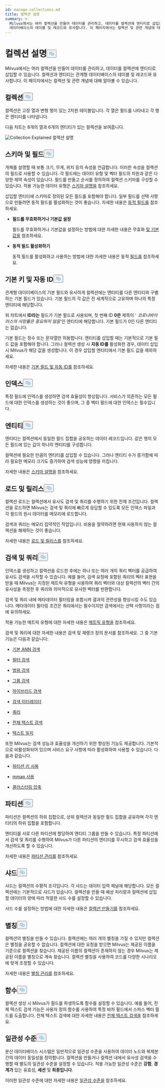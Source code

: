 ```yaml
---
id: manage-collections.md
title: 컬렉션 설명
summary: >-
  Milvus에서는 여러 컬렉션을 만들어 데이터를 관리하고, 데이터를 컬렉션에 엔티티로 삽입할 수 있습니다. 컬렉션과 엔티티는 관계형
  데이터베이스의 테이블 및 레코드와 유사합니다. 이 페이지에서는 컬렉션 및 관련 개념에 대해 알아볼 수 있습니다.
---
```

<h1 id="Collection-Explained" class="common-anchor-header">컬렉션 설명<button data-href="#Collection-Explained" class="anchor-icon" translate="no">
      <svg translate="no"
        aria-hidden="true"
        focusable="false"
        height="20"
        version="1.1"
        viewBox="0 0 16 16"
        width="16"
      >
        <path
          fill="#0092E4"
          fill-rule="evenodd"
          d="M4 9h1v1H4c-1.5 0-3-1.69-3-3.5S2.55 3 4 3h4c1.45 0 3 1.69 3 3.5 0 1.41-.91 2.72-2 3.25V8.59c.58-.45 1-1.27 1-2.09C10 5.22 8.98 4 8 4H4c-.98 0-2 1.22-2 2.5S3 9 4 9zm9-3h-1v1h1c1 0 2 1.22 2 2.5S13.98 12 13 12H9c-.98 0-2-1.22-2-2.5 0-.83.42-1.64 1-2.09V6.25c-1.09.53-2 1.84-2 3.25C6 11.31 7.55 13 9 13h4c1.45 0 3-1.69 3-3.5S14.5 6 13 6z"
        ></path>
      </svg>
    </button></h1><p>Milvus에서는 여러 컬렉션을 만들어 데이터를 관리하고, 데이터를 컬렉션에 엔티티로 삽입할 수 있습니다. 컬렉션과 엔티티는 관계형 데이터베이스의 테이블 및 레코드와 유사합니다. 이 페이지에서는 컬렉션 및 관련 개념에 대해 알아볼 수 있습니다.</p>
<h2 id="Collection" class="common-anchor-header">컬렉션<button data-href="#Collection" class="anchor-icon" translate="no">
      <svg translate="no"
        aria-hidden="true"
        focusable="false"
        height="20"
        version="1.1"
        viewBox="0 0 16 16"
        width="16"
      >
        <path
          fill="#0092E4"
          fill-rule="evenodd"
          d="M4 9h1v1H4c-1.5 0-3-1.69-3-3.5S2.55 3 4 3h4c1.45 0 3 1.69 3 3.5 0 1.41-.91 2.72-2 3.25V8.59c.58-.45 1-1.27 1-2.09C10 5.22 8.98 4 8 4H4c-.98 0-2 1.22-2 2.5S3 9 4 9zm9-3h-1v1h1c1 0 2 1.22 2 2.5S13.98 12 13 12H9c-.98 0-2-1.22-2-2.5 0-.83.42-1.64 1-2.09V6.25c-1.09.53-2 1.84-2 3.25C6 11.31 7.55 13 9 13h4c1.45 0 3-1.69 3-3.5S14.5 6 13 6z"
        ></path>
      </svg>
    </button></h2><p>컬렉션은 고정 열과 변형 행이 있는 2차원 테이블입니다. 각 열은 필드를 나타내고 각 행은 엔티티를 나타냅니다.</p>
<p>다음 차트는 8개의 열과 6개의 엔티티가 있는 컬렉션을 보여줍니다.</p>
<p>
  
   <span class="img-wrapper"> <img translate="no" src="/docs/v2.5.x/assets/collection-explained.png" alt="Collection Explained" class="doc-image" id="collection-explained" />
   </span> <span class="img-wrapper"> <span>컬렉션 설명</span> </span></p>
<h2 id="Schema-and-Fields" class="common-anchor-header">스키마 및 필드<button data-href="#Schema-and-Fields" class="anchor-icon" translate="no">
      <svg translate="no"
        aria-hidden="true"
        focusable="false"
        height="20"
        version="1.1"
        viewBox="0 0 16 16"
        width="16"
      >
        <path
          fill="#0092E4"
          fill-rule="evenodd"
          d="M4 9h1v1H4c-1.5 0-3-1.69-3-3.5S2.55 3 4 3h4c1.45 0 3 1.69 3 3.5 0 1.41-.91 2.72-2 3.25V8.59c.58-.45 1-1.27 1-2.09C10 5.22 8.98 4 8 4H4c-.98 0-2 1.22-2 2.5S3 9 4 9zm9-3h-1v1h1c1 0 2 1.22 2 2.5S13.98 12 13 12H9c-.98 0-2-1.22-2-2.5 0-.83.42-1.64 1-2.09V6.25c-1.09.53-2 1.84-2 3.25C6 11.31 7.55 13 9 13h4c1.45 0 3-1.69 3-3.5S14.5 6 13 6z"
        ></path>
      </svg>
    </button></h2><p>개체를 설명할 때 보통 크기, 무게, 위치 등의 속성을 언급합니다. 이러한 속성을 컬렉션의 필드로 사용할 수 있습니다. 각 필드에는 데이터 유형 및 벡터 필드의 차원과 같은 다양한 제약 속성이 있습니다. 필드를 만들고 순서를 정의하여 컬렉션 스키마를 구성할 수 있습니다. 적용 가능한 데이터 유형은 <a href="/docs/ko/schema.md">스키마 설명을</a> 참조하세요.</p>
<p>삽입할 엔티티에 스키마로 정의된 모든 필드를 포함해야 합니다. 일부 필드를 선택 사항으로 만들려면 동적 필드를 활성화하는 것이 좋습니다. 자세한 내용은 <a href="/docs/ko/enable-dynamic-field.md">동적 필드를</a> 참조하세요.</p>
<ul>
<li><p><strong>필드를 무효화하거나 기본값 설정</strong></p>
<p>필드를 무효화하거나 기본값을 설정하는 방법에 대한 자세한 내용은 무효화 <a href="/docs/ko/nullable-and-default.md">및 기본값을</a> 참조하세요.</p></li>
<li><p><strong>동적 필드 활성화하기</strong></p>
<p>동적 필드를 활성화하고 사용하는 방법에 대한 자세한 내용은 동적 <a href="/docs/ko/enable-dynamic-field.md">필드를</a> 참조하세요.</p></li>
</ul>
<h2 id="Primary-key-and-AutoId" class="common-anchor-header">기본 키 및 자동 ID<button data-href="#Primary-key-and-AutoId" class="anchor-icon" translate="no">
      <svg translate="no"
        aria-hidden="true"
        focusable="false"
        height="20"
        version="1.1"
        viewBox="0 0 16 16"
        width="16"
      >
        <path
          fill="#0092E4"
          fill-rule="evenodd"
          d="M4 9h1v1H4c-1.5 0-3-1.69-3-3.5S2.55 3 4 3h4c1.45 0 3 1.69 3 3.5 0 1.41-.91 2.72-2 3.25V8.59c.58-.45 1-1.27 1-2.09C10 5.22 8.98 4 8 4H4c-.98 0-2 1.22-2 2.5S3 9 4 9zm9-3h-1v1h1c1 0 2 1.22 2 2.5S13.98 12 13 12H9c-.98 0-2-1.22-2-2.5 0-.83.42-1.64 1-2.09V6.25c-1.09.53-2 1.84-2 3.25C6 11.31 7.55 13 9 13h4c1.45 0 3-1.69 3-3.5S14.5 6 13 6z"
        ></path>
      </svg>
    </button></h2><p>관계형 데이터베이스의 기본 필드와 유사하게 컬렉션에는 엔티티를 다른 엔티티와 구별하는 기본 필드가 있습니다. 기본 필드의 각 값은 전 세계적으로 고유하며 하나의 특정 엔티티에 해당합니다.</p>
<p>위 차트에서 <strong>ID라는</strong> 필드가 기본 필드로 사용되며, 첫 번째 ID <strong>0은</strong> 제목이 ' <em>코로나바이러스의 사망률은 중요하지 않음</em>'인 엔티티에 해당합니다. 기본 필드가 0인 다른 엔티티는 없습니다.</p>
<p>기본 필드는 정수 또는 문자열만 허용합니다. 엔티티를 삽입할 때는 기본적으로 기본 필드 값을 포함해야 합니다. 그러나 컬렉션 생성 시 <strong>자동 ID를</strong> 활성화한 경우, 데이터 삽입 시 Milvus가 해당 값을 생성합니다. 이 경우 삽입할 엔티티에서 기본 필드 값을 제외하세요.</p>
<p>자세한 내용은 <a href="/docs/ko/primary-field.md">기본 필드 및 자동 ID를</a> 참조하세요.</p>
<h2 id="Index" class="common-anchor-header">인덱스<button data-href="#Index" class="anchor-icon" translate="no">
      <svg translate="no"
        aria-hidden="true"
        focusable="false"
        height="20"
        version="1.1"
        viewBox="0 0 16 16"
        width="16"
      >
        <path
          fill="#0092E4"
          fill-rule="evenodd"
          d="M4 9h1v1H4c-1.5 0-3-1.69-3-3.5S2.55 3 4 3h4c1.45 0 3 1.69 3 3.5 0 1.41-.91 2.72-2 3.25V8.59c.58-.45 1-1.27 1-2.09C10 5.22 8.98 4 8 4H4c-.98 0-2 1.22-2 2.5S3 9 4 9zm9-3h-1v1h1c1 0 2 1.22 2 2.5S13.98 12 13 12H9c-.98 0-2-1.22-2-2.5 0-.83.42-1.64 1-2.09V6.25c-1.09.53-2 1.84-2 3.25C6 11.31 7.55 13 9 13h4c1.45 0 3-1.69 3-3.5S14.5 6 13 6z"
        ></path>
      </svg>
    </button></h2><p>특정 필드에 인덱스를 생성하면 검색 효율성이 향상됩니다. 서비스가 의존하는 모든 필드에 대한 인덱스를 생성하는 것이 좋으며, 그 중 벡터 필드에 대한 인덱스는 필수입니다.</p>
<h2 id="Entity" class="common-anchor-header">엔티티<button data-href="#Entity" class="anchor-icon" translate="no">
      <svg translate="no"
        aria-hidden="true"
        focusable="false"
        height="20"
        version="1.1"
        viewBox="0 0 16 16"
        width="16"
      >
        <path
          fill="#0092E4"
          fill-rule="evenodd"
          d="M4 9h1v1H4c-1.5 0-3-1.69-3-3.5S2.55 3 4 3h4c1.45 0 3 1.69 3 3.5 0 1.41-.91 2.72-2 3.25V8.59c.58-.45 1-1.27 1-2.09C10 5.22 8.98 4 8 4H4c-.98 0-2 1.22-2 2.5S3 9 4 9zm9-3h-1v1h1c1 0 2 1.22 2 2.5S13.98 12 13 12H9c-.98 0-2-1.22-2-2.5 0-.83.42-1.64 1-2.09V6.25c-1.09.53-2 1.84-2 3.25C6 11.31 7.55 13 9 13h4c1.45 0 3-1.69 3-3.5S14.5 6 13 6z"
        ></path>
      </svg>
    </button></h2><p>엔티티는 컬렉션에서 동일한 필드 집합을 공유하는 데이터 레코드입니다. 같은 행의 모든 필드에 있는 값이 하나의 엔티티를 구성합니다.</p>
<p>컬렉션에 필요한 만큼의 엔티티를 삽입할 수 있습니다. 그러나 엔티티 수가 증가함에 따라 필요한 메모리 크기도 증가하여 검색 성능에 영향을 미칩니다.</p>
<p>자세한 내용은 <a href="/docs/ko/schema.md">스키마 설명을</a> 참조하세요.</p>
<h2 id="Load-and-Release" class="common-anchor-header">로드 및 릴리스<button data-href="#Load-and-Release" class="anchor-icon" translate="no">
      <svg translate="no"
        aria-hidden="true"
        focusable="false"
        height="20"
        version="1.1"
        viewBox="0 0 16 16"
        width="16"
      >
        <path
          fill="#0092E4"
          fill-rule="evenodd"
          d="M4 9h1v1H4c-1.5 0-3-1.69-3-3.5S2.55 3 4 3h4c1.45 0 3 1.69 3 3.5 0 1.41-.91 2.72-2 3.25V8.59c.58-.45 1-1.27 1-2.09C10 5.22 8.98 4 8 4H4c-.98 0-2 1.22-2 2.5S3 9 4 9zm9-3h-1v1h1c1 0 2 1.22 2 2.5S13.98 12 13 12H9c-.98 0-2-1.22-2-2.5 0-.83.42-1.64 1-2.09V6.25c-1.09.53-2 1.84-2 3.25C6 11.31 7.55 13 9 13h4c1.45 0 3-1.69 3-3.5S14.5 6 13 6z"
        ></path>
      </svg>
    </button></h2><p>컬렉션 로드는 컬렉션에서 유사도 검색 및 쿼리를 수행하기 위한 전제 조건입니다. 컬렉션을 로드하면 Milvus는 검색 및 쿼리에 빠르게 응답할 수 있도록 모든 인덱스 파일과 각 필드의 원시 데이터를 메모리에 로드합니다.</p>
<p>검색과 쿼리는 메모리 집약적인 작업입니다. 비용을 절약하려면 현재 사용하지 않는 컬렉션을 해제하는 것이 좋습니다.</p>
<p>자세한 내용은 <a href="/docs/ko/load-and-release.md">로드 및 릴리스를</a> 참조하세요.</p>
<h2 id="Search-and-Query" class="common-anchor-header">검색 및 쿼리<button data-href="#Search-and-Query" class="anchor-icon" translate="no">
      <svg translate="no"
        aria-hidden="true"
        focusable="false"
        height="20"
        version="1.1"
        viewBox="0 0 16 16"
        width="16"
      >
        <path
          fill="#0092E4"
          fill-rule="evenodd"
          d="M4 9h1v1H4c-1.5 0-3-1.69-3-3.5S2.55 3 4 3h4c1.45 0 3 1.69 3 3.5 0 1.41-.91 2.72-2 3.25V8.59c.58-.45 1-1.27 1-2.09C10 5.22 8.98 4 8 4H4c-.98 0-2 1.22-2 2.5S3 9 4 9zm9-3h-1v1h1c1 0 2 1.22 2 2.5S13.98 12 13 12H9c-.98 0-2-1.22-2-2.5 0-.83.42-1.64 1-2.09V6.25c-1.09.53-2 1.84-2 3.25C6 11.31 7.55 13 9 13h4c1.45 0 3-1.69 3-3.5S14.5 6 13 6z"
        ></path>
      </svg>
    </button></h2><p>인덱스를 생성하고 컬렉션을 로드한 후에는 하나 또는 여러 개의 쿼리 벡터를 공급하여 유사도 검색을 시작할 수 있습니다. 예를 들어, 검색 요청에 포함된 쿼리의 벡터 표현을 받을 때 Milvus는 지정된 메트릭 유형을 사용하여 쿼리 벡터와 대상 컬렉션의 벡터 간의 유사성을 측정한 후 쿼리와 의미적으로 유사한 벡터를 반환합니다.</p>
<p>검색 및 쿼리 내에 메타데이터 필터링을 포함시켜 결과의 관련성을 향상시킬 수도 있습니다. 메타데이터 필터링 조건은 쿼리에서는 필수이지만 검색에서는 선택 사항이라는 점에 유의하세요.</p>
<p>적용 가능한 메트릭 유형에 대한 자세한 내용은 <a href="/docs/ko/metric.md">메트릭 유형을</a> 참조하세요.</p>
<p>검색 및 쿼리에 대한 자세한 내용은 검색 및 재랭크 장의 문서를 참조하세요. 그 중 기본 기능은 다음과 같습니다:</p>
<ul>
<li><p><a href="/docs/ko/single-vector-search.md">기본 ANN 검색</a></p></li>
<li><p><a href="/docs/ko/filtered-search.md">필터 검색</a></p></li>
<li><p><a href="/docs/ko/range-search.md">범위 검색</a></p></li>
<li><p><a href="/docs/ko/grouping-search.md">그룹 검색</a></p></li>
<li><p><a href="/docs/ko/multi-vector-search.md">하이브리드 검색</a></p></li>
<li><p><a href="/docs/ko/with-iterators.md">검색 이터레이터</a></p></li>
<li><p><a href="/docs/ko/get-and-scalar-query.md">쿼리</a></p></li>
<li><p><a href="/docs/ko/full-text-search.md">전체 텍스트 검색</a></p></li>
<li><p><a href="/docs/ko/keyword-match.md">텍스트 일치</a></p></li>
</ul>
<p>또한 Milvus는 검색 성능과 효율성을 개선하기 위한 향상된 기능도 제공합니다. 기본적으로 비활성화되어 있으며 서비스 요구 사항에 따라 활성화하여 사용할 수 있습니다. 다음과 같습니다.</p>
<ul>
<li><p><a href="/docs/ko/use-partition-key.md">파티션 키 사용</a></p></li>
<li><p><a href="/docs/ko/mmap.md">mmap 사용</a></p></li>
<li><p><a href="/docs/ko/clustering-compaction.md">클러스터링 압축</a></p></li>
</ul>
<h2 id="Partition" class="common-anchor-header">파티션<button data-href="#Partition" class="anchor-icon" translate="no">
      <svg translate="no"
        aria-hidden="true"
        focusable="false"
        height="20"
        version="1.1"
        viewBox="0 0 16 16"
        width="16"
      >
        <path
          fill="#0092E4"
          fill-rule="evenodd"
          d="M4 9h1v1H4c-1.5 0-3-1.69-3-3.5S2.55 3 4 3h4c1.45 0 3 1.69 3 3.5 0 1.41-.91 2.72-2 3.25V8.59c.58-.45 1-1.27 1-2.09C10 5.22 8.98 4 8 4H4c-.98 0-2 1.22-2 2.5S3 9 4 9zm9-3h-1v1h1c1 0 2 1.22 2 2.5S13.98 12 13 12H9c-.98 0-2-1.22-2-2.5 0-.83.42-1.64 1-2.09V6.25c-1.09.53-2 1.84-2 3.25C6 11.31 7.55 13 9 13h4c1.45 0 3-1.69 3-3.5S14.5 6 13 6z"
        ></path>
      </svg>
    </button></h2><p>파티션은 컬렉션의 하위 집합으로, 상위 컬렉션과 동일한 필드 집합을 공유하며 각각 엔티티의 하위 집합을 포함합니다.</p>
<p>엔티티를 서로 다른 파티션에 할당하여 엔티티 그룹을 만들 수 있습니다. 특정 파티션에서 검색 및 쿼리를 수행하여 Milvus가 다른 파티션의 엔티티를 무시하고 검색 효율성을 개선하도록 할 수 있습니다.</p>
<p>자세한 내용은 <a href="/docs/ko/manage-partitions.md">파티션 관리를</a> 참조하세요.</p>
<h2 id="Shard" class="common-anchor-header">샤드<button data-href="#Shard" class="anchor-icon" translate="no">
      <svg translate="no"
        aria-hidden="true"
        focusable="false"
        height="20"
        version="1.1"
        viewBox="0 0 16 16"
        width="16"
      >
        <path
          fill="#0092E4"
          fill-rule="evenodd"
          d="M4 9h1v1H4c-1.5 0-3-1.69-3-3.5S2.55 3 4 3h4c1.45 0 3 1.69 3 3.5 0 1.41-.91 2.72-2 3.25V8.59c.58-.45 1-1.27 1-2.09C10 5.22 8.98 4 8 4H4c-.98 0-2 1.22-2 2.5S3 9 4 9zm9-3h-1v1h1c1 0 2 1.22 2 2.5S13.98 12 13 12H9c-.98 0-2-1.22-2-2.5 0-.83.42-1.64 1-2.09V6.25c-1.09.53-2 1.84-2 3.25C6 11.31 7.55 13 9 13h4c1.45 0 3-1.69 3-3.5S14.5 6 13 6z"
        ></path>
      </svg>
    </button></h2><p>샤드는 컬렉션의 수평적 조각입니다. 각 샤드는 데이터 입력 채널에 해당합니다. 모든 컬렉션에는 기본적으로 샤드가 있습니다. 컬렉션을 만들 때 예상 처리량과 컬렉션에 삽입할 데이터의 양에 따라 적절한 샤드 수를 설정할 수 있습니다.</p>
<p>샤드 수를 설정하는 방법에 대한 자세한 내용은 <a href="/docs/ko/create-collection.md">컬렉션 만들기를</a> 참조하세요.</p>
<h2 id="Alias" class="common-anchor-header">별칭<button data-href="#Alias" class="anchor-icon" translate="no">
      <svg translate="no"
        aria-hidden="true"
        focusable="false"
        height="20"
        version="1.1"
        viewBox="0 0 16 16"
        width="16"
      >
        <path
          fill="#0092E4"
          fill-rule="evenodd"
          d="M4 9h1v1H4c-1.5 0-3-1.69-3-3.5S2.55 3 4 3h4c1.45 0 3 1.69 3 3.5 0 1.41-.91 2.72-2 3.25V8.59c.58-.45 1-1.27 1-2.09C10 5.22 8.98 4 8 4H4c-.98 0-2 1.22-2 2.5S3 9 4 9zm9-3h-1v1h1c1 0 2 1.22 2 2.5S13.98 12 13 12H9c-.98 0-2-1.22-2-2.5 0-.83.42-1.64 1-2.09V6.25c-1.09.53-2 1.84-2 3.25C6 11.31 7.55 13 9 13h4c1.45 0 3-1.69 3-3.5S14.5 6 13 6z"
        ></path>
      </svg>
    </button></h2><p>컬렉션의 별칭을 만들 수 있습니다. 컬렉션에는 여러 개의 별칭을 가질 수 있지만 컬렉션은 별칭을 공유할 수 없습니다. 컬렉션에 대한 요청을 받으면 Milvus는 제공된 이름을 기준으로 컬렉션을 찾습니다. 제공된 이름의 컬렉션이 존재하지 않는 경우 Milvus는 제공된 이름을 별칭으로 계속 찾습니다. 컬렉션 별칭을 사용하여 코드를 다양한 시나리오에 맞게 조정할 수 있습니다.</p>
<p>자세한 내용은 <a href="/docs/ko/manage-aliases.md">별칭 관리를</a> 참조하세요.</p>
<h2 id="Function" class="common-anchor-header">함수<button data-href="#Function" class="anchor-icon" translate="no">
      <svg translate="no"
        aria-hidden="true"
        focusable="false"
        height="20"
        version="1.1"
        viewBox="0 0 16 16"
        width="16"
      >
        <path
          fill="#0092E4"
          fill-rule="evenodd"
          d="M4 9h1v1H4c-1.5 0-3-1.69-3-3.5S2.55 3 4 3h4c1.45 0 3 1.69 3 3.5 0 1.41-.91 2.72-2 3.25V8.59c.58-.45 1-1.27 1-2.09C10 5.22 8.98 4 8 4H4c-.98 0-2 1.22-2 2.5S3 9 4 9zm9-3h-1v1h1c1 0 2 1.22 2 2.5S13.98 12 13 12H9c-.98 0-2-1.22-2-2.5 0-.83.42-1.64 1-2.09V6.25c-1.09.53-2 1.84-2 3.25C6 11.31 7.55 13 9 13h4c1.45 0 3-1.69 3-3.5S14.5 6 13 6z"
        ></path>
      </svg>
    </button></h2><p>컬렉션 생성 시 Milvus가 필드를 파생하도록 함수를 설정할 수 있습니다. 예를 들어, 전체 텍스트 검색 기능은 사용자 정의 함수를 사용하여 특정 바차 필드에서 스파스 벡터 필드를 도출합니다. 전체 텍스트 검색에 대한 자세한 내용은 <a href="/docs/ko/full-text-search.md">전체 텍스트 검색을</a> 참조하세요.</p>
<h2 id="Consistency-Level" class="common-anchor-header">일관성 수준<button data-href="#Consistency-Level" class="anchor-icon" translate="no">
      <svg translate="no"
        aria-hidden="true"
        focusable="false"
        height="20"
        version="1.1"
        viewBox="0 0 16 16"
        width="16"
      >
        <path
          fill="#0092E4"
          fill-rule="evenodd"
          d="M4 9h1v1H4c-1.5 0-3-1.69-3-3.5S2.55 3 4 3h4c1.45 0 3 1.69 3 3.5 0 1.41-.91 2.72-2 3.25V8.59c.58-.45 1-1.27 1-2.09C10 5.22 8.98 4 8 4H4c-.98 0-2 1.22-2 2.5S3 9 4 9zm9-3h-1v1h1c1 0 2 1.22 2 2.5S13.98 12 13 12H9c-.98 0-2-1.22-2-2.5 0-.83.42-1.64 1-2.09V6.25c-1.09.53-2 1.84-2 3.25C6 11.31 7.55 13 9 13h4c1.45 0 3-1.69 3-3.5S14.5 6 13 6z"
        ></path>
      </svg>
    </button></h2><p>분산 데이터베이스 시스템은 일반적으로 일관성 수준을 사용하여 데이터 노드와 복제본 간의 데이터 동일성을 정의합니다. 컬렉션을 만들거나 컬렉션 내에서 유사성 검색을 수행할 때 별도의 일관성 수준을 설정할 수 있습니다. 적용 가능한 일관성 수준은 <strong>강함</strong>, <strong>경계가</strong> 있는 유효성, <strong>세션</strong> 및 <strong>최종입니다</strong>.</p>
<p>이러한 일관성 수준에 대한 자세한 내용은 <a href="/docs/ko/tune_consistency.md">일관성 수준을</a> 참조하세요.</p>

